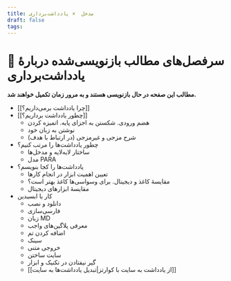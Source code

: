 ```yaml
---
title: مدخل  × یادداشت‌برداری
draft: false
tags:
---
```

# 🧨 سرفصل‌های مطالب بازنویسی‌شده دربارهٔ یادداشت‌برداری

**مطالب این صفحه در حال بازنویسی هستند و به مرور زمان تکمیل خواهند شد.**

-  [[چرا یادداشت برمی‌داریم؟]]
- [[چطور یادداشت برداریم؟]]
	- هضم ورودی. شکستن به اجزای پایه. اتمیزه کردن
	- نوشتن به زبان خود
	- شرح مزجی و غیرمزجی (در ارتباط با هدف)
- چطور یادداشت‌ها را مرتب کنیم؟
	- ساختار لایه‌لایه و مدخل‌ها
	- مدل PARA
- یادداشت‌ها را کجا بنویسم؟
	- تعیین اهمیت ابزار در انجام کارها
	- مقایسهٔ کاغذ و دیجیتال. برای وسواسی‌ها کاغذ بهتر است؟
	- مقایسهٔ ابزارهای دیجیتال
- کار با ابسیدین
	- دانلود و نصب
	- فارسی‌سازی
	- زبان MD
	- معرفی پلاگین‌های واجب
	- اضافه کردن تم
	- سینک
	- خروجی متنی
	- سایت ساختن
	- گیر نیفتادن در تکنیک و ابزار
	- [[از یادداشت به سایت با کوارتز|تبدیل یادداشت‌ها به سایت]]